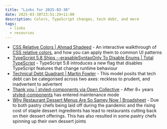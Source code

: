 ```yaml
---
title: "Links for 2025-03-30"
date: 2025-03-30T23:51:29+11:00
description: Colors, TypeScript changes, tech debt, and more
tags:
  - links
  - resources
---
```


- [CSS Relative Colors | Ahmad Shadeed](https://ishadeed.com/article/css-relative-colors/) - An interactive walkthrough of [CSS relative colors](https://developer.chrome.com/blog/css-relative-color-syntax), and how you can apply them to common UI patterns
- [TypeScript 5.8 Ships --erasableSyntaxOnly To Disable Enums | Total TypeScript](https://www.totaltypescript.com/erasable-syntax-only) - TypeScript 5.8 introduces a new flag that disables TypeScript features that change runtime behaviour
- [Technical Debt Quadrant | Martin Fowler](https://martinfowler.com/bliki/TechnicalDebtQuadrant.html) - This model posits that tech debt can be categorised across two axes: reckless to prudent, and inadvertent to advertent
- [Thank you | styled-components via Open Collective](https://opencollective.com/styled-components/updates/thank-you) - After 8+ years [styled-components](https://github.com/styled-components) has entered maintenance mode
- [Why Restaurant Dessert Menus Are So Samey Now | Broadsheet](https://www.broadsheet.com.au/featured/samey-dessert-menus) - Due to both pastry chefs being laid off during the pandemic and the rising cost of staple dessert ingredients has lead to restaurants cutting back on their dessert offerings. This has also resulted in some pastry chefs spinning up their own dessert joints
